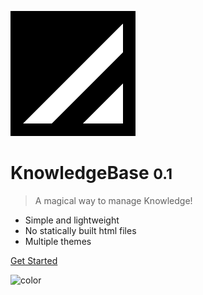 <!-- _coverpage.md -->

![logo](_media/logo.png)

# KnowledgeBase <small>0.1</small>

> A magical way to manage Knowledge!

- Simple and lightweight
- No statically built html files
- Multiple themes


[Get Started](https://github.com/hkashyap-developer/next-docs)

<!-- background color -->

![color](#f0f0f0)